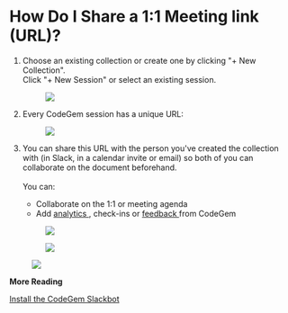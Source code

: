 # How Do I Share a 1:1 Meeting link (URL)?

1.  Choose an existing collection or create one by clicking "+ New Collection".\
    Click "+ New Session" or select an existing session.

    <figure><img src="https://d15txwkj13xtvh.cloudfront.net/downloads.intercomcdn.com/i/o/583107329/4f2fedab8efd5317b88b0c7d/image.png" /></figure>

2.  Every CodeGem session has a unique URL:

    <figure><img src="https://d15txwkj13xtvh.cloudfront.net/downloads.intercomcdn.com/i/o/583105994/07cb52891dff350469772af2/image.png" /></figure>

3.  You can share this URL with the person you've created the collection with (in Slack, in a calendar invite or email) so both of you can collaborate on the document beforehand.\
    \
    You can:

    *   Collaborate on the 1:1 or meeting agenda
    *   Add [analytics ](6206501-how-do-i-add-engineering-metrics-analytics-to-my-1-1s.html), check-ins or [feedback ](6222776-how-do-i-add-feedback-to-a-1-1-meeting.html)from CodeGem

    <figure><img src="https://d15txwkj13xtvh.cloudfront.net/downloads.intercomcdn.com/i/o/583113601/5407ce529fbc4cffb899ce79/image.png" /></figure>

    <figure><img src="https://d15txwkj13xtvh.cloudfront.net/downloads.intercomcdn.com/i/o/583108477/ee39bbea6153b97ad2b8d874/image.png" /></figure>

<figure><img src="https://d15txwkj13xtvh.cloudfront.net/downloads.intercomcdn.com/i/o/583108715/a273f48d460cb8f04dff84b1/image.png" /></figure>

**More Reading**

[Install the CodeGem Slackbot](6753485-how-to-install-the-codegem-slackbot.html)
